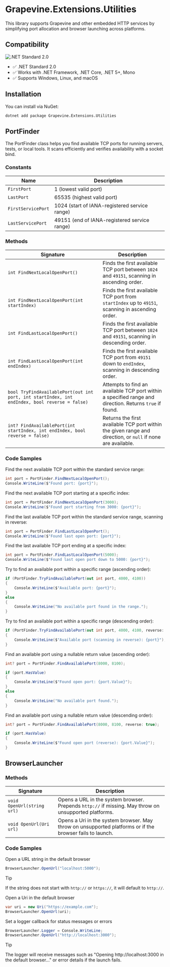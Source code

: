 # Grapevine.Extensions.Utilities

This library supports Grapevine and other embedded HTTP services by simplifying port allocation and browser launching across platforms.

## Compatibility

![.NET Standard 2.0](https://img.shields.io/badge/.NET%20Standard-2.0-blue)

- ✅ .NET Standard 2.0
- ✅ Works with .NET Framework, .NET Core, .NET 5+, Mono
- ✅ Supports Windows, Linux, and macOS

## Installation

You can install via NuGet:

```bash
dotnet add package Grapevine.Extensions.Utilities
```

## PortFinder

The PortFinder class helps you find available TCP ports for running servers, tests, or local tools. It scans efficiently and verifies availability with a socket bind.

### Constants

| Name               | Description                                   |
| ------------------ | --------------------------------------------- |
| `FirstPort`        | 1 (lowest valid port)                         |
| `LastPort`         | 65535 (highest valid port)                    |
| `FirstServicePort` | 1024 (start of IANA-registered service range) |
| `LastServicePort`  | 49151 (end of IANA-registered service range)  |


### Methods

|  Signature                                                                                    | Description                                                                                                 |
| --------------------------------------------------------------------------------------------- | ----------------------------------------------------------------------------------------------------------- |
| `int FindNextLocalOpenPort()`                                                                 | Finds the first available TCP port between `1024` and `49151`, scanning in ascending order.                 |
| `int FindNextLocalOpenPort(int startIndex)`                                                   | Finds the first available TCP port from `startIndex` up to `49151`, scanning in ascending order.            |
| `int FindLastLocalOpenPort()`                                                                 | Finds the first available TCP port between `1024` and `49151`, scanning in descending order.                |
| `int FindLastLocalOpenPort(int endIndex)`                                                     | Finds the first available TCP port from `49151` down to `endIndex`, scanning in descending order.           |
| `bool TryFindAvailablePort(out int port, int startIndex, int endIndex, bool reverse = false)` | Attempts to find an available TCP port within a specified range and direction. Returns `true` if found.     |
| `int? FindAvailablePort(int startIndex, int endIndex, bool reverse = false)`                  | Returns the first available TCP port within the given range and direction, or `null` if none are available. |

### Code Samples

Find the next available TCP port within the standard service range:

```csharp
int port = PortFinder.FindNextLocalOpenPort();
Console.WriteLine($"Found port: {port}");
```

Find the next available TCP port starting at a specific index:

```csharp
int port = PortFinder.FindNextLocalOpenPort(3000);
Console.WriteLine($"Found port starting from 3000: {port}");
```

Find the last available TCP port within the standard service range, scanning in reverse:

```csharp
int port = PortFinder.FindLastLocalOpenPort();
Console.WriteLine($"Found last open port: {port}");
```

Find the last available TCP port ending at a specific index:

```csharp
int port = PortFinder.FindLastLocalOpenPort(5000);
Console.WriteLine($"Found last open port down to 5000: {port}");
```

Try to find an available port within a specific range (ascending order):

```csharp
if (PortFinder.TryFindAvailablePort(out int port, 4000, 4100))
{
    Console.WriteLine($"Available port: {port}");
}
else
{
    Console.WriteLine("No available port found in the range.");
}
```

Try to find an available port within a specific range (descending order):

```csharp
if (PortFinder.TryFindAvailablePort(out int port, 4000, 4100, reverse: true))
{
    Console.WriteLine($"Available port (scanning in reverse): {port}");
}
```

Find an available port using a nullable return value (ascending order):

```csharp
int? port = PortFinder.FindAvailablePort(8000, 8100);

if (port.HasValue)
{
    Console.WriteLine($"Found open port: {port.Value}");
}
else
{
    Console.WriteLine("No available port found.");
}
```

Find an available port using a nullable return value (descending order):

```csharp
int? port = PortFinder.FindAvailablePort(8000, 8100, reverse: true);

if (port.HasValue)
{
    Console.WriteLine($"Found open port (reverse): {port.Value}");
}
```

## BrowserLauncher

### Methods

| Signature                  | Description                                                                                              |
| -------------------------- | -------------------------------------------------------------------------------------------------------- |
| `void OpenUrl(string url)` | Opens a URL in the system browser. Prepends `http://` if missing. May throw on unsupported platforms.    |
| `void OpenUrl(Uri url)`    | Opens a Uri in the system browser. May throw on unsupported platforms or if the browser fails to launch. |

### Code Samples

Open a URL string in the default browser
```csharp
BrowserLauncher.OpenUrl("localhost:5000");
```

> [!TIP]
> If the string does not start with `http://` or `https://`, it will default to `http://`.

Open a Uri in the default browser
```csharp
var uri = new Uri("https://example.com");
BrowserLauncher.OpenUrl(uri);
```

Set a logger callback for status messages or errors
```csharp
BrowserLauncher.Logger = Console.WriteLine;
BrowserLauncher.OpenUrl("http://localhost:3000");
```
> [!TIP]
> The logger will receive messages such as "Opening http://localhost:3000 in the default browser..." or error details if the launch fails.